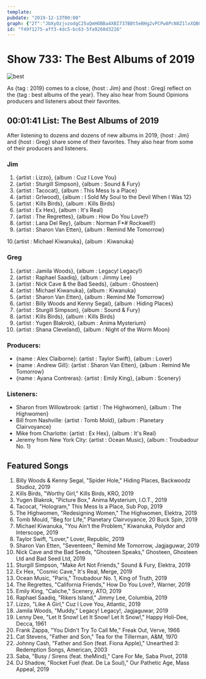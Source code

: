 ```yaml
---
template: 
pubdate: "2019-12-13T00:00"
graph: {"2T":"JbXyOzjvzodgC25uQmHOBBa4XBI737BBt5eBHg2vPCPw8PcN8Z1lxXQBG9hm3iRH1qkBGeLv1hgt1F5VKuJawYuBmL93rqshXRPm1uLVpWex5rBBbL5Msp07BEYPchAlOTlhomFpNTPPJGFtkOq5r8BMZlLBUPsSBHnZKIRhKjCyzIjoCinI7Wf3rTfOaG"}
id: "f49f1275-aff3-4dc5-bc63-5fa9260d3226"
---
```






# Show 733: The Best Albums of 2019

![best](https://static.soundopinions.org/images/2019/bestalbums2019.png)

As {tag : 2019} comes to a close, {host : Jim} and {host : Greg} reflect on the {tag : best albums of the year}. They also hear from Sound Opinions producers and listeners about their favorites.



## 00:01:41 List: The Best Albums of 2019

After listening to dozens and dozens of new albums in 2019, {host : Jim} and {host : Greg} share some of their favorites. They also hear from some of their producers and listeners.


### Jim

1. {artist : Lizzo}, {album : Cuz I Love You}
2. {artist : Sturgill Simpson}, {album : Sound & Fury}
3. {artist : Tacocat}, {album : This Mess Is a Place}
4. {artist : Grlwood}, {album : I Sold My Soul to the Devil When I Was 12}
5. {artist : Kills Birds}, {album : Kills Birds}
6. {artist : Ex Hex}, {album : It's Real}
7. {artist : The Regrettes}, {album : How Do You Love?}
8. {artist : Lana Del Rey}, {album : Norman F*#$%&$ Rockwell!}
9. {artist : Sharon Van Etten}, {album : Remind Me Tomorrow}

10.{artist : Michael Kiwanuka}, {album : Kiwanuka}


### Greg

1. {artist : Jamila Woods}, {album : Legacy! Legacy!}
2. {artist : Raphael Saadiq}, {album : Jimmy Lee}
3. {artist : Nick Cave & the Bad Seeds}, {album : Ghosteen}
4. {artist : Michael Kiwanuka}, {album : Kiwanuka}
5. {artist : Sharon Van Etten}, {album : Remind Me Tomorrow}
6. {artist : Billy Woods and Kenny Segal}, {album : Hiding Places}
7. {artist : Sturgill Simpson}, {album : Sound & Fury}
8. {artist : Kills Birds}, {album : Kills Birds}
9. {artist : Yugen Blakrok}, {album : Anima Mysterium}
10. {artist : Shana Cleveland}, {album : Night of the Worm Moon}


### Producers:

- {name : Alex Claiborne}: {artist : Taylor Swift}, {album : Lover}
- {name : Andrew Gill}: {artist : Sharon Van Etten}, {album : Remind Me Tomorrow}
- {name : Ayana Contreras}: {artist : Emily King}, {album : Scenery}


### Listeners:

- Sharon from Willowbrook: {artist : The Highwomen}, {album : The Highwomen}
- Bill from Nashville: {artist : Tomb Mold}, {album : Planetary Clairvoyance}
- Mike from Charlotte: {artist : Ex Hex}, {album : It's Real}
- Jeremy from New York City: {artist : Ocean Music}, {album : Troubadour No. 1}



## Featured Songs

1. Billy Woods & Kenny Segal, "Spider Hole," Hiding Places, Backwoodz Studioz, 2019
2. Kills Birds, "Worthy Girl," Kills Birds, KRO, 2019
3. Yugen Blakrok, "Picture Box," Anima Mysterium, I.O.T., 2019
4. Tacocat, "Hologram," This Mess Is a Place, Sub Pop, 2019
5. The Highwomen, "Redesigning Women," The Highwomen, Elektra, 2019
6. Tomb Mould, "Beg for Life," Planetary Clairvoyance, 20 Buck Spin, 2019
7. Michael Kiwanuka, "You Ain't the Problem," Kiwanuka, Polydor and Interscope, 2019
8. Taylor Swift, "Lover," Lover, Republic, 2019
9. Sharon Van Etten, "Seventeen," Remind Me Tomorrow, Jagjaguwar, 2019
10. Nick Cave and the Bad Seeds, "Ghosteen Speaks," Ghosteen, Ghosteen Ltd and Bad Seed Ltd, 2019
11. Sturgill Simpson, "Make Art Not Friends," Sound & Fury, Elektra, 2019
12. Ex Hex, "Cosmic Cave," It's Real, Merge, 2019
13. Ocean Music, "Paris," Troubadour No. 1, King of Truth, 2019
14. The Regrettes, "California Friends," How Do You Love?, Warner, 2019
15. Emily King, "Caliche," Scenery, ATO, 2019
16. Raphael Saadiq, "Rikers Island," Jimmy Lee, Columbia, 2019
17. Lizzo, "Like A Girl," Cuz I Love You, Atlantic, 2019
18. Jamila Woods, "Muddy," Legacy! Legacy!, Jagjaguwar, 2019
19. Lenny Dee, "Let It Snow! Let It Snow! Let It Snow!," Happy Holi-Dee, Decca, 1961
20. Frank Zappa, "You Didn't Try To Call Me," Freak Out, Verve, 1966
21. Cat Stevens, "Father and Son," Tea for the Tillerman, A&M, 1970
22. Johnny Cash, "Father and Son (feat. Fiona Apple)," Unearthed 3: Redemption Songs, American, 2003
23. Saba, "Busy / Sirens (feat. theMind)," Care For Me, Saba Pivot, 2018
24. DJ Shadow, "Rocket Fuel (feat. De La Soul)," Our Pathetic Age, Mass Appeal, 2019